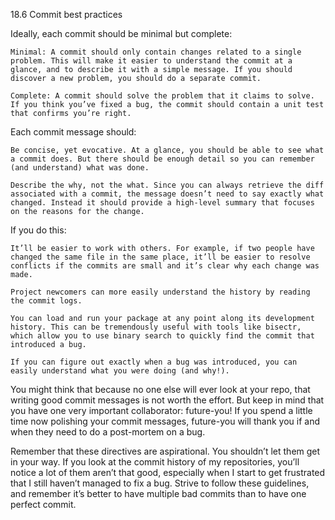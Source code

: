 
18.6 Commit best practices

Ideally, each commit should be minimal but complete:

    Minimal: A commit should only contain changes related to a single problem. This will make it easier to understand the commit at a glance, and to describe it with a simple message. If you should discover a new problem, you should do a separate commit.

    Complete: A commit should solve the problem that it claims to solve. If you think you’ve fixed a bug, the commit should contain a unit test that confirms you’re right.

Each commit message should:

    Be concise, yet evocative. At a glance, you should be able to see what a commit does. But there should be enough detail so you can remember (and understand) what was done.

    Describe the why, not the what. Since you can always retrieve the diff associated with a commit, the message doesn’t need to say exactly what changed. Instead it should provide a high-level summary that focuses on the reasons for the change.

If you do this:

    It’ll be easier to work with others. For example, if two people have changed the same file in the same place, it’ll be easier to resolve conflicts if the commits are small and it’s clear why each change was made.

    Project newcomers can more easily understand the history by reading the commit logs.

    You can load and run your package at any point along its development history. This can be tremendously useful with tools like bisectr, which allow you to use binary search to quickly find the commit that introduced a bug.

    If you can figure out exactly when a bug was introduced, you can easily understand what you were doing (and why!).

You might think that because no one else will ever look at your repo, that writing good commit messages is not worth the effort. But keep in mind that you have one very important collaborator: future-you! If you spend a little time now polishing your commit messages, future-you will thank you if and when they need to do a post-mortem on a bug.

Remember that these directives are aspirational. You shouldn’t let them get in your way. If you look at the commit history of my repositories, you’ll notice a lot of them aren’t that good, especially when I start to get frustrated that I still haven’t managed to fix a bug. Strive to follow these guidelines, and remember it’s better to have multiple bad commits than to have one perfect commit.
